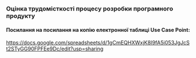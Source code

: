 ### Оцінка трудомісткості процесу розробки програмного продукту

#### Посилання на посилання на копію електронної таблиці Use Case Point:
https://docs.google.com/spreadsheets/d/1gCmEQHXWxjK8I9fA5i053JgJcSt2STyGG90FPFEe9Dc/edit?usp=sharing